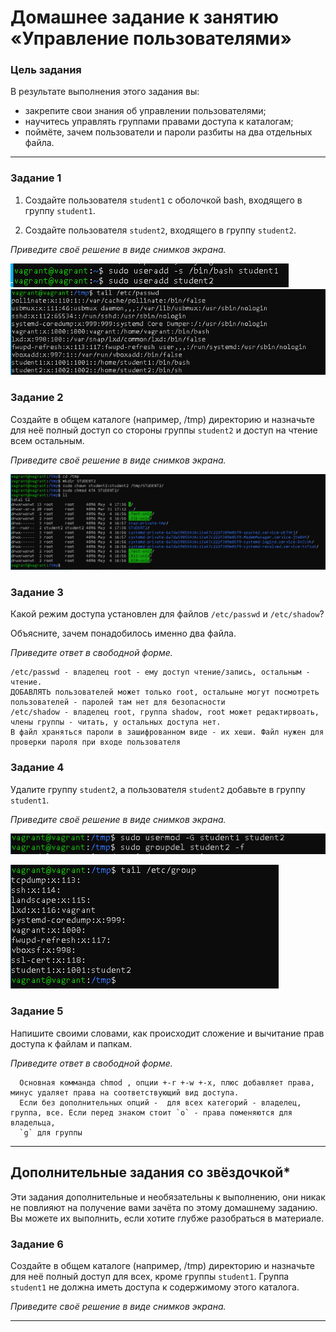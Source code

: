# Домашнее задание к занятию «Управление пользователями»

### Цель задания
В результате выполнения этого задания вы:

* закрепите свои знания об управлении пользователями;
* научитесь управлять группами правами доступа к каталогам;
* поймёте, зачем пользователи и пароли разбиты на два отдельных файла.

----

### Задание 1

1. Создайте пользователя `student1` с оболочкой bash, входящего в группу `student1`.

2. Создайте пользователя `student2`, входящего в группу `student2`.

*Приведите своё решение в виде снимков экрана.*

![](https://github.com/vakhtanov/netology_devops_zero_DZ/blob/main/slinc/DZ4/1adusers.PNG)\
![](https://github.com/vakhtanov/netology_devops_zero_DZ/blob/main/slinc/DZ4/2passwd2.PNG)

### Задание 2

Создайте в общем каталоге (например, /tmp) директорию и назначьте для неё полный доступ со стороны группы `student2` и доступ на чтение всем остальным.

*Приведите своё решение в виде снимков экрана.*

![](https://github.com/vakhtanov/netology_devops_zero_DZ/blob/main/slinc/DZ4/3folder.PNG)


### Задание 3

Какой режим доступа установлен для файлов `/etc/passwd` и `/etc/shadow`?

Объясните, зачем понадобилось именно два файла.

*Приведите ответ в свободной форме.*

    /etc/passwd - владелец root - ему доступ чтение/запись, остальным - чтение. 
    ДОБАВЛЯТЬ пользователей может только root, остальыне могут посмотреть пользователей - паролей там нет для безопасности
    /etc/shadow - владелец root, группа shadow, root может редактирвоать, члены группы - читать, у остальных доступа нет. 
    В файл храняться пароли в зашифрованном виде - их хеши. Файл нужен для проверки пароля при входе пользователя


### Задание 4

Удалите группу `student2`, а пользователя `student2` добавьте в группу `student1`.

*Приведите своё решение в виде снимков экрана.*

![](https://github.com/vakhtanov/netology_devops_zero_DZ/blob/main/slinc/DZ4/4users.PNG)

![](https://github.com/vakhtanov/netology_devops_zero_DZ/blob/main/slinc/DZ4/5groupe.PNG)


### Задание 5

Напишите своими словами, как происходит сложение и вычитание прав доступа к файлам и папкам.

*Приведите ответ в свободной форме.*

      Основная комманда chmod , опции +-r +-w +-x, плюс добавляет права, минус удаляет права на соответствующий вид доступа. 
      Если без дополнительных опций -  для всех категорий - владелец, группа, все. Если перед знаком стоит `o` - права поменяются для владельца, 
      `g` для группы

---

## Дополнительные задания со звёздочкой*
Эти задания дополнительные и необязательны к выполнению, они никак не повлияют на получение вами зачёта по этому домашнему заданию. Вы можете их выполнить, если хотите глубже разобраться в материале.

### Задание 6

Создайте в общем каталоге (например, /tmp) директорию и назначьте для неё полный доступ для всех, кроме группы `student1`.  Группа `student1` не должна иметь доступа к содержимому этого каталога.

*Приведите своё решение в виде снимков экрана.*


------
